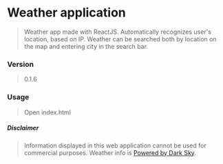 # Weather application
> Weather app made with ReactJS. Automatically recognizes user's location, based on IP. Weather can be searched both by location on the map and entering city in the search bar.

### Version
> 0.1.6

### Usage
> Open index.html

##### Disclaimer
> Information displayed in this web application cannot be used for commercial purposes. Weather info is [Powered by Dark Sky](http://darksky.net/poweredby/).

